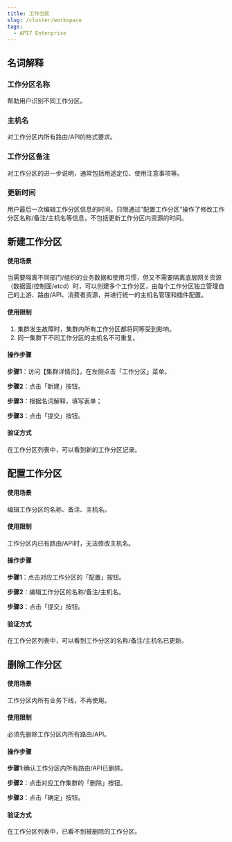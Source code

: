 ```yaml
---
title: 工作分区
slug: /cluster/workspace
tags:
  - API7 Enterprise
---
```


## 名词解释

### 工作分区名称
帮助用户识别不同工作分区。

### 主机名
对工作分区内所有路由/API的格式要求。

### 工作分区备注
对工作分区的进一步说明，通常包括用途定位、使用注意事项等。

### 更新时间
用户最后一次编辑工作分区信息的时间。只限通过”配置工作分区“操作了修改工作分区名称/备注/主机名等信息，不包括更新工作分区内资源的时间。

## 新建工作分区
#### 使用场景
当需要隔离不同部门/组织的业务数据和使用习惯，但又不需要隔离底层网关资源（数据面/控制面/etcd）时，可以创建多个工作分区，由每个工作分区独立管理自己的上游、路由/API、消费者资源，并进行统一的主机名管理和插件配置。
#### 使用限制
1. 集群发生故障时，集群内所有工作分区都将同等受到影响。
2. 同一集群下不同工作分区的主机名不可重复。
#### 操作步骤
**步骤1**：访问【集群详情页】，在左侧点击「工作分区」菜单。

**步骤2**：点击「新建」按钮。

**步骤3**：根据名词解释，填写表单；

**步骤3**：点击「提交」按钮。

#### 验证方式

在工作分区列表中，可以看到新的工作分区记录。

## 配置工作分区
#### 使用场景
编辑工作分区的名称、备注、主机名。
#### 使用限制
工作分区内已有路由/API时，无法修改主机名。
#### 操作步骤

**步骤1**：点击对应工作分区的「配置」按钮。

**步骤2**：编辑工作分区的名称/备注/主机名。

**步骤3**：点击「提交」按钮。

#### 验证方式
在工作分区列表中，可以看到工作分区的名称/备注/主机名已更新。

## 删除工作分区
#### 使用场景
工作分区内所有业务下线，不再使用。
#### 使用限制
必须先删除工作分区内所有路由/API。
#### 操作步骤
**步骤1**:确认工作分区内所有路由/API已删除。

**步骤2**：点击对应工作集群的「删除」按钮。

**步骤3**：点击「确定」按钮。

#### 验证方式
在工作分区列表中，已看不到被删除的工作分区。
